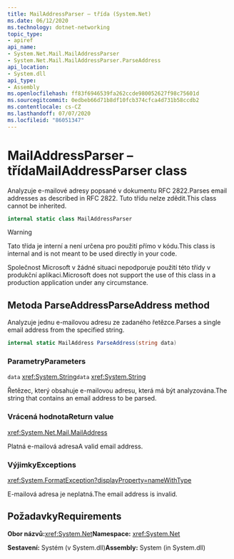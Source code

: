 ```yaml
---
title: MailAddressParser – třída (System.Net)
ms.date: 06/12/2020
ms.technology: dotnet-networking
topic_type:
- apiref
api_name:
- System.Net.Mail.MailAddressParser
- System.Net.Mail.MailAddressParser.ParseAddress
api_location:
- System.dll
api_type:
- Assembly
ms.openlocfilehash: ff83f6946539fa262ccde980052627f98c75601d
ms.sourcegitcommit: 0edbeb66d71b8df10fcb374cfca4d731b58ccdb2
ms.contentlocale: cs-CZ
ms.lasthandoff: 07/07/2020
ms.locfileid: "86051347"
---
```

# <a name="mailaddressparser-class"></a><span data-ttu-id="507bd-102">MailAddressParser – třída</span><span class="sxs-lookup"><span data-stu-id="507bd-102">MailAddressParser class</span></span>

<span data-ttu-id="507bd-103">Analyzuje e-mailové adresy popsané v dokumentu RFC 2822.</span><span class="sxs-lookup"><span data-stu-id="507bd-103">Parses email addresses as described in RFC 2822.</span></span> <span data-ttu-id="507bd-104">Tuto třídu nelze zdědit.</span><span class="sxs-lookup"><span data-stu-id="507bd-104">This class cannot be inherited.</span></span>

```csharp
internal static class MailAddressParser
```

> [!WARNING]
> <span data-ttu-id="507bd-105">Tato třída je interní a není určena pro použití přímo v kódu.</span><span class="sxs-lookup"><span data-stu-id="507bd-105">This class is internal and is not meant to be used directly in your code.</span></span>
>
> <span data-ttu-id="507bd-106">Společnost Microsoft v žádné situaci nepodporuje použití této třídy v produkční aplikaci.</span><span class="sxs-lookup"><span data-stu-id="507bd-106">Microsoft does not support the use of this class in a production application under any circumstance.</span></span>

## <a name="parseaddress-method"></a><span data-ttu-id="507bd-107">Metoda ParseAddress</span><span class="sxs-lookup"><span data-stu-id="507bd-107">ParseAddress method</span></span>

<span data-ttu-id="507bd-108">Analyzuje jednu e-mailovou adresu ze zadaného řetězce.</span><span class="sxs-lookup"><span data-stu-id="507bd-108">Parses a single email address from the specified string.</span></span>

```csharp
internal static MailAddress ParseAddress(string data)
```

### <a name="parameters"></a><span data-ttu-id="507bd-109">Parametry</span><span class="sxs-lookup"><span data-stu-id="507bd-109">Parameters</span></span>

<span data-ttu-id="507bd-110">`data` <xref:System.String></span><span class="sxs-lookup"><span data-stu-id="507bd-110">`data` <xref:System.String></span></span>

<span data-ttu-id="507bd-111">Řetězec, který obsahuje e-mailovou adresu, která má být analyzována.</span><span class="sxs-lookup"><span data-stu-id="507bd-111">The string that contains an email address to be parsed.</span></span>

### <a name="return-value"></a><span data-ttu-id="507bd-112">Vrácená hodnota</span><span class="sxs-lookup"><span data-stu-id="507bd-112">Return value</span></span>

<xref:System.Net.Mail.MailAddress>

<span data-ttu-id="507bd-113">Platná e-mailová adresa</span><span class="sxs-lookup"><span data-stu-id="507bd-113">A valid email address.</span></span>

### <a name="exceptions"></a><span data-ttu-id="507bd-114">Výjimky</span><span class="sxs-lookup"><span data-stu-id="507bd-114">Exceptions</span></span>

<xref:System.FormatException?displayProperty=nameWithType>

<span data-ttu-id="507bd-115">E-mailová adresa je neplatná.</span><span class="sxs-lookup"><span data-stu-id="507bd-115">The email address is invalid.</span></span>

## <a name="requirements"></a><span data-ttu-id="507bd-116">Požadavky</span><span class="sxs-lookup"><span data-stu-id="507bd-116">Requirements</span></span>

<span data-ttu-id="507bd-117">**Obor názvů:**<xref:System.Net></span><span class="sxs-lookup"><span data-stu-id="507bd-117">**Namespace:** <xref:System.Net></span></span>

<span data-ttu-id="507bd-118">**Sestavení:** Systém (v System.dll)</span><span class="sxs-lookup"><span data-stu-id="507bd-118">**Assembly:** System (in System.dll)</span></span>
